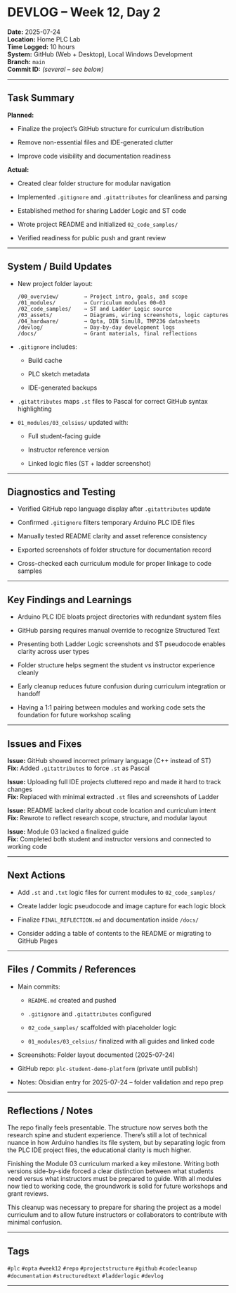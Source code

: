 # DEVLOG – Week 12, Day 2

**Date:** 2025-07-24  
**Location:** Home PLC Lab  
**Time Logged:** 10 hours  
**System:** GitHub (Web + Desktop), Local Windows Development  
**Branch:** `main`  
**Commit ID:** _(several – see below)_

---

## Task Summary

**Planned:**

- Finalize the project’s GitHub structure for curriculum distribution
    
- Remove non-essential files and IDE-generated clutter
    
- Improve code visibility and documentation readiness
    

**Actual:**

- Created clear folder structure for modular navigation
    
- Implemented `.gitignore` and `.gitattributes` for cleanliness and parsing
    
- Established method for sharing Ladder Logic and ST code
    
- Wrote project README and initialized `02_code_samples/`
    
- Verified readiness for public push and grant review
    

---

## System / Build Updates

- New project folder layout:
    
    ```
    /00_overview/        → Project intro, goals, and scope  
    /01_modules/         → Curriculum modules 00–03  
    /02_code_samples/    → ST and Ladder Logic source  
    /03_assets/          → Diagrams, wiring screenshots, logic captures  
    /04_hardware/        → Opta, DIN Simul8, TMP236 datasheets  
    /devlog/             → Day-by-day development logs  
    /docs/               → Grant materials, final reflections  
    ```
    
- `.gitignore` includes:
    
    - Build cache
        
    - PLC sketch metadata
        
    - IDE-generated backups
        
- `.gitattributes` maps `.st` files to Pascal for correct GitHub syntax highlighting
- `01_modules/03_celsius/` updated with:
	
	- Full student-facing guide
	    
	- Instructor reference version
	    
	- Linked logic files (ST + ladder screenshot)

---

## Diagnostics and Testing

- Verified GitHub repo language display after `.gitattributes` update
    
- Confirmed `.gitignore` filters temporary Arduino PLC IDE files
    
- Manually tested README clarity and asset reference consistency
    
- Exported screenshots of folder structure for documentation record
- Cross-checked each curriculum module for proper linkage to code samples
    

---

## Key Findings and Learnings

- Arduino PLC IDE bloats project directories with redundant system files
    
- GitHub parsing requires manual override to recognize Structured Text
    
- Presenting both Ladder Logic screenshots and ST pseudocode enables clarity across user types
    
- Folder structure helps segment the student vs instructor experience cleanly
    
- Early cleanup reduces future confusion during curriculum integration or handoff
- Having a 1:1 pairing between modules and working code sets the foundation for future workshop scaling
    

---

## Issues and Fixes

**Issue:** GitHub showed incorrect primary language (C++ instead of ST)  
**Fix:** Added `.gitattributes` to force `.st` as Pascal

**Issue:** Uploading full IDE projects cluttered repo and made it hard to track changes  
**Fix:** Replaced with minimal extracted `.st` files and screenshots of Ladder

**Issue:** README lacked clarity about code location and curriculum intent  
**Fix:** Rewrote to reflect research scope, structure, and modular layout

**Issue:** Module 03 lacked a finalized guide  
**Fix:** Completed both student and instructor versions and connected to working code

---

## Next Actions

- Add `.st` and `.txt` logic files for current modules to `02_code_samples/`
    
- Create ladder logic pseudocode and image capture for each logic block
    
- Finalize `FINAL_REFLECTION.md` and documentation inside `/docs/`
    
- Consider adding a table of contents to the README or migrating to GitHub Pages
    

---

## Files / Commits / References

- Main commits:
    
    - `README.md` created and pushed
        
    - `.gitignore` and `.gitattributes` configured
        
    - `02_code_samples/` scaffolded with placeholder logic
    - `01_modules/03_celsius/` finalized with all guides and linked code
        
- Screenshots: Folder layout documented (2025-07-24)
    
- GitHub repo: `plc-student-demo-platform` (private until publish)
    
- Notes: Obsidian entry for 2025-07-24 – folder validation and repo prep
    

---

## Reflections / Notes

The repo finally feels presentable. The structure now serves both the research spine and student experience. There’s still a lot of technical nuance in how Arduino handles its file system, but by separating logic from the PLC IDE project files, the educational clarity is much higher.

Finishing the Module 03 curriculum marked a key milestone. Writing both versions side-by-side forced a clear distinction between what students need versus what instructors must be prepared to guide. With all modules now tied to working code, the groundwork is solid for future workshops and grant reviews.

This cleanup was necessary to prepare for sharing the project as a model curriculum and to allow future instructors or collaborators to contribute with minimal confusion.

---

## Tags

`#plc` `#opta` `#week12` `#repo` `#projectstructure` `#github` `#codecleanup` `#documentation` `#structuredtext` `#ladderlogic` `#devlog`

---
